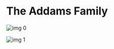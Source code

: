 # The Addams Family

![img 0](https://i.imgur.com/oytD6hP.jpg)

![img 1](https://i.imgur.com/dSLhutT.png)

